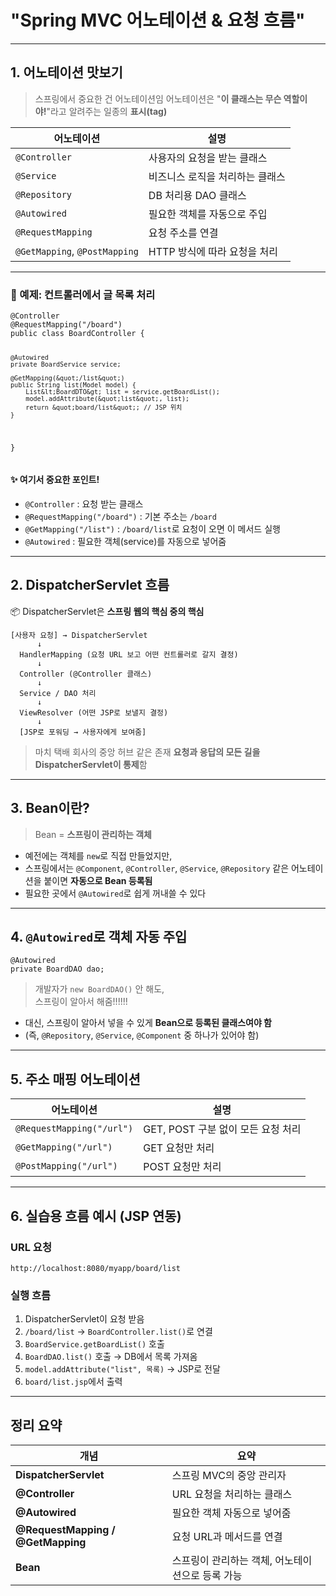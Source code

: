 <h1 id="spring-mvc-어노테이션--요청-흐름">&quot;Spring MVC 어노테이션 &amp; 요청 흐름&quot;</h1>
<hr />
<h2 id="1-어노테이션-맛보기">1. 어노테이션 맛보기</h2>
<blockquote>
<p>스프링에서 중요한 건 어노테이션임 
어노테이션은 &quot;<strong>이 클래스는 무슨 역할이야!</strong>&quot;라고 알려주는 일종의 <strong>표시(tag)</strong> </p>
</blockquote>
<table>
<thead>
<tr>
<th>어노테이션</th>
<th>설명</th>
</tr>
</thead>
<tbody><tr>
<td><code>@Controller</code></td>
<td>사용자의 요청을 받는 클래스</td>
</tr>
<tr>
<td><code>@Service</code></td>
<td>비즈니스 로직을 처리하는 클래스</td>
</tr>
<tr>
<td><code>@Repository</code></td>
<td>DB 처리용 DAO 클래스</td>
</tr>
<tr>
<td><code>@Autowired</code></td>
<td>필요한 객체를 자동으로 주입</td>
</tr>
<tr>
<td><code>@RequestMapping</code></td>
<td>요청 주소를 연결</td>
</tr>
<tr>
<td><code>@GetMapping</code>, <code>@PostMapping</code></td>
<td>HTTP 방식에 따라 요청을 처리</td>
</tr>
</tbody></table>
<hr />
<h3 id="📌-예제-컨트롤러에서-글-목록-처리">📌 예제: 컨트롤러에서 글 목록 처리</h3>
<pre><code class="language-java">@Controller
@RequestMapping(&quot;/board&quot;)
public class BoardController {

    @Autowired
    private BoardService service;

    @GetMapping(&quot;/list&quot;)
    public String list(Model model) {
        List&lt;BoardDTO&gt; list = service.getBoardList();
        model.addAttribute(&quot;list&quot;, list);
        return &quot;board/list&quot;; // JSP 위치
    }
}</code></pre>
<h4 id="✨-여기서-중요한-포인트">✨ 여기서 중요한 포인트!</h4>
<ul>
<li><code>@Controller</code> : 요청 받는 클래스</li>
<li><code>@RequestMapping(&quot;/board&quot;)</code> : 기본 주소는 <code>/board</code></li>
<li><code>@GetMapping(&quot;/list&quot;)</code> : <code>/board/list</code>로 요청이 오면 이 메서드 실행</li>
<li><code>@Autowired</code> : 필요한 객체(service)를 자동으로 넣어줌</li>
</ul>
<hr />
<h2 id="2-dispatcherservlet-흐름">2. DispatcherServlet 흐름</h2>
<p>📦 DispatcherServlet은 <strong>스프링 웹의 핵심 중의 핵심</strong></p>
<pre><code>[사용자 요청] → DispatcherServlet
      ↓
  HandlerMapping (요청 URL 보고 어떤 컨트롤러로 갈지 결정)
      ↓
  Controller (@Controller 클래스)
      ↓
  Service / DAO 처리
      ↓
  ViewResolver (어떤 JSP로 보낼지 결정)
      ↓
  [JSP로 포워딩 → 사용자에게 보여줌]</code></pre><blockquote>
<p>마치 택배 회사의 중앙 허브 같은 존재 
<strong>요청과 응답의 모든 길을 DispatcherServlet이 통제</strong>함</p>
</blockquote>
<hr />
<h2 id="3-bean이란">3. Bean이란?</h2>
<blockquote>
<p>Bean = <strong>스프링이 관리하는 객체</strong></p>
</blockquote>
<ul>
<li>예전에는 객체를 <code>new</code>로 직접 만들었지만,</li>
<li>스프링에서는 <code>@Component</code>, <code>@Controller</code>, <code>@Service</code>, <code>@Repository</code> 같은 어노테이션을 붙이면 <strong>자동으로 Bean 등록됨</strong></li>
<li>필요한 곳에서 <code>@Autowired</code>로 쉽게 꺼내쓸 수 있다</li>
</ul>
<hr />
<h2 id="4-autowired로-객체-자동-주입">4. <code>@Autowired</code>로 객체 자동 주입</h2>
<pre><code class="language-java">@Autowired
private BoardDAO dao;</code></pre>
<blockquote>
<p>개발자가 <code>new BoardDAO()</code> 안 해도,<br />스프링이 알아서 해줌!!!!!!</p>
</blockquote>
<ul>
<li>대신, 스프링이 알아서 넣을 수 있게 <strong>Bean으로 등록된 클래스여야 함</strong></li>
<li>(즉, <code>@Repository</code>, <code>@Service</code>, <code>@Component</code> 중 하나가 있어야 함)</li>
</ul>
<hr />
<h2 id="5-주소-매핑-어노테이션">5. 주소 매핑 어노테이션</h2>
<table>
<thead>
<tr>
<th>어노테이션</th>
<th>설명</th>
</tr>
</thead>
<tbody><tr>
<td><code>@RequestMapping(&quot;/url&quot;)</code></td>
<td>GET, POST 구분 없이 모든 요청 처리</td>
</tr>
<tr>
<td><code>@GetMapping(&quot;/url&quot;)</code></td>
<td>GET 요청만 처리</td>
</tr>
<tr>
<td><code>@PostMapping(&quot;/url&quot;)</code></td>
<td>POST 요청만 처리</td>
</tr>
</tbody></table>
<hr />
<h2 id="6-실습용-흐름-예시-jsp-연동">6. 실습용 흐름 예시 (JSP 연동)</h2>
<h3 id="url-요청">URL 요청</h3>
<pre><code>http://localhost:8080/myapp/board/list</code></pre><h3 id="실행-흐름">실행 흐름</h3>
<ol>
<li>DispatcherServlet이 요청 받음</li>
<li><code>/board/list</code> → <code>BoardController.list()</code>로 연결</li>
<li><code>BoardService.getBoardList()</code> 호출</li>
<li><code>BoardDAO.list()</code> 호출 → DB에서 목록 가져옴</li>
<li><code>model.addAttribute(&quot;list&quot;, 목록)</code> → JSP로 전달</li>
<li><code>board/list.jsp</code>에서 출력</li>
</ol>
<hr />
<h2 id="정리-요약">정리 요약</h2>
<table>
<thead>
<tr>
<th>개념</th>
<th>요약</th>
</tr>
</thead>
<tbody><tr>
<td><strong>DispatcherServlet</strong></td>
<td>스프링 MVC의 중앙 관리자</td>
</tr>
<tr>
<td><strong>@Controller</strong></td>
<td>URL 요청을 처리하는 클래스</td>
</tr>
<tr>
<td><strong>@Autowired</strong></td>
<td>필요한 객체 자동으로 넣어줌</td>
</tr>
<tr>
<td><strong>@RequestMapping / @GetMapping</strong></td>
<td>요청 URL과 메서드를 연결</td>
</tr>
<tr>
<td><strong>Bean</strong></td>
<td>스프링이 관리하는 객체, 어노테이션으로 등록 가능</td>
</tr>
</tbody></table>